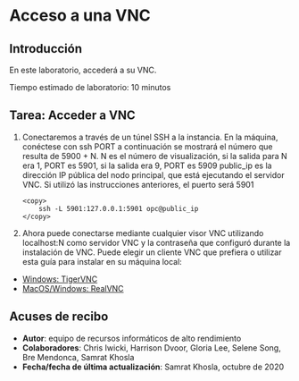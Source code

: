 # Acceso a una VNC

## Introducción

En este laboratorio, accederá a su VNC.

Tiempo estimado de laboratorio: 10 minutos

## Tarea: Acceder a VNC

1.  Conectaremos a través de un túnel SSH a la instancia. En la máquina, conéctese con ssh PORT a continuación se mostrará el número que resulta de 5900 + N. N es el número de visualización, si la salida para N era 1, PORT es 5901, si la salida era 9, PORT es 5909 public\_ip es la dirección IP pública del nodo principal, que está ejecutando el servidor VNC. Si utilizó las instrucciones anteriores, el puerto será 5901
    
        <copy>
            ssh -L 5901:127.0.0.1:5901 opc@public_ip
        </copy>
        
        
2.  Ahora puede conectarse mediante cualquier visor VNC utilizando localhost:N como servidor VNC y la contraseña que configuró durante la instalación de VNC. Puede elegir un cliente VNC que prefiera o utilizar esta guía para instalar en su máquina local:
    

*   [Windows: TigerVNC](https://github.com/TigerVNC/tigervnc/wiki/Setup-TigerVNC-server-%28Windows%29)
*   [MacOS/Windows: RealVNC](https://www.realvnc.com/en/connect/download/vnc/)

## Acuses de recibo

*   **Autor**: equipo de recursos informáticos de alto rendimiento
*   **Colaboradores**: Chris Iwicki, Harrison Dvoor, Gloria Lee, Selene Song, Bre Mendonca, Samrat Khosla
*   **Fecha/fecha de última actualización**: Samrat Khosla, octubre de 2020